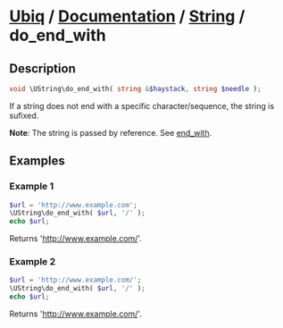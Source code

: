 [Ubiq](https://github.com/Pixel418/Ubiq#readme) / [Documentation](../index.md#readme) / [String](../index.md#string) / do_end_with
======


Description
-------- 

```php
void \UString\do_end_with( string &$haystack, string $needle );
```

If a string does not end with a specific character/sequence, the string is sufixed.

**Note**: The string is passed by reference. See [end_with](./end_with.md#readme).



Examples
--------

### Example 1

```php
$url = 'http://www.example.com';
\UString\do_end_with( $url, '/' );
echo $url;
```
Returns 'http://www.example.com/'.

### Example 2

```php
$url = 'http://www.example.com/';
\UString\do_end_with( $url, '/' );
echo $url;
```
Returns 'http://www.example.com/'.
